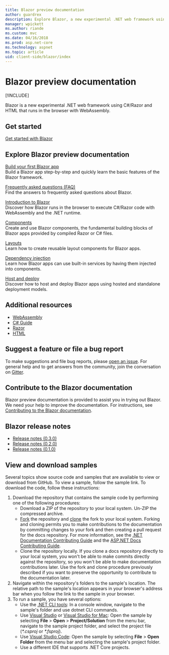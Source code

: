 ```yaml
---
title: Blazor preview documentation
author: guardrex
description: Explore Blazor, a new experimental .NET web framework using C#/Razor and HTML that runs in the browser with WebAssembly.
manager: wpickett
ms.author: riande
ms.custom: mvc
ms.date: 04/16/2018
ms.prod: asp.net-core
ms.technology: aspnet
ms.topic: article
uid: client-side/blazor/index
---
```

# Blazor preview documentation

[!INCLUDE[](~/includes/blazor-preview-notice.md)]

Blazor is a new experimental .NET web framework using C#/Razor and HTML that runs in the browser with WebAssembly.

## Get started

[Get started with Blazor](xref:client-side/blazor/get-started)

## Explore Blazor preview documentation

[Build your first Blazor app](xref:client-side/blazor/tutorials/first-app)  
Build a Blazor app step-by-step and quickly learn the basic features of the Blazor framework.

[Frequently asked questions (FAQ)](xref:client-side/blazor/introduction/faq)  
Find the answers to frequently asked questions about Blazor.

[Introduction to Blazor](xref:client-side/blazor/introduction/index)  
Discover how Blazor runs in the browser to execute C#/Razor code with WebAssembly and the .NET runtime.

[Components](xref:client-side/blazor/components/index)  
Create and use Blazor components, the fundamental building blocks of Blazor apps provided by compiled Razor or C# files.

[Layouts](xref:client-side/blazor/layouts)  
Learn how to create reusable layout components for Blazor apps.

[Dependency injection](xref:client-side/blazor/dependency-injection)  
Learn how Blazor apps can use built-in services by having them injected into components.

[Host and deploy](xref:client-side/blazor/host-and-deploy/index)  
Discover how to host and deploy Blazor apps using hosted and standalone deployment models.

## Additional resources

* [WebAssembly](http://webassembly.org/)
* [C# Guide](https://docs.microsoft.com/dotnet/csharp/)
* [Razor](https://docs.microsoft.com/aspnet/core/mvc/views/razor)
* [HTML](https://www.w3.org/html/)

## Suggest a feature or file a bug report

To make suggestions and file bug reports, please [open an issue](https://github.com/aspnet/Blazor/issues/new). For general help and to get answers from the community, join the conversation on [Gitter](https://gitter.im/aspnet/Blazor).

## Contribute to the Blazor documentation

Blazor preview documentation is provided to assist you in trying out Blazor. We need your help to improve the documentation. For instructions, see [Contributing to the Blazor documentation](https://github.com/aspnet/Blazor.Docs/blob/master/CONTRIBUTING.md).

## Blazor release notes

* [Release notes (0.3.0)](https://github.com/aspnet/Blazor/releases/tag/0.3.0)
* [Release notes (0.2.0)](https://github.com/aspnet/Blazor/releases/tag/0.2.0)
* [Release notes (0.1.0)](https://github.com/aspnet/Blazor/releases/tag/0.1.0)

## View and download samples

Several topics show source code and samples that are available to view or download from GitHub. To view a sample, follow the sample link. To download the code, follow these instructions:

1. Download the repository that contains the sample code by performing one of the following procedures:
   * Download a ZIP of the repository to your local system. Un-ZIP the compressed archive.
   * [Fork](https://help.github.com/articles/fork-a-repo/) the repository and [clone](https://help.github.com/articles/cloning-a-repository/) the fork to your local system. Forking and cloning permits you to make contributions to the documentation by committing changes to your fork and then creating a pull request for the docs repository. For more information, see the [.NET Documentation Contributing Guide](https://github.com/dotnet/docs/blob/master/CONTRIBUTING.md) and the [ASP.NET Docs Contributing Guide](https://github.com/aspnet/Docs/blob/master/CONTRIBUTING.md).
   * Clone the repository locally. If you clone a docs repository directly to your local system, you won't be able to make commits directly against the repository, so you won't be able to make documentation contributions later. Use the fork and clone procedure previously described if you want to preserve the opportunity to contribute to the documentation later.
1. Navigate within the repository's folders to the sample's location. The relative path to the sample's location appears in your browser's address bar when you follow the link to the sample in your browser.
1. To run a sample, you have several options:
   * Use the [.NET CLI tools](https://docs.microsoft.com/dotnet/core/tools): In a console window, navigate to the sample's folder and use dotnet CLI commands.
   * Use [Visual Studio](https://www.visualstudio.com/) or [Visual Studio for Mac](https://www.visualstudio.com/vs/visual-studio-mac/): Open the sample by selecting **File** > **Open** > **Project/Solution** from the menu bar, navigate to the sample project folder, and select the project file (*\*.csproj* or *\*.fsproj*).
   * Use [Visual Studio Code](https://code.visualstudio.com/): Open the sample by selecting **File** > **Open Folder** from the menu bar and selecting the sample's project folder.
   * Use a different IDE that supports .NET Core projects.
